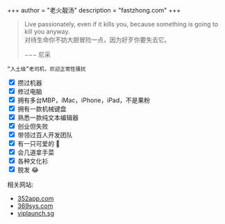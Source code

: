 +++
author = "老火靓汤"
description = "fastzhong.com"
+++

> Live passionately, even if it kills you, because something is going to kill you anyway.  
> 对待生命你不妨大胆冒险一点，因为好歹你要失去它。
>
> −−− 尼采

`“入土级”老司机，欢迎正常性骚扰` &nbsp;&nbsp;&nbsp; <a href="https://twitter.com/fastzhong" target="_blank" rel="noopener"><i class="fab fa-twitter" aria-hidden="true"></i></a> &nbsp;&nbsp;&nbsp; <a href="https://sg.linkedin.com/in/zhonglun" target="_blank" rel="noopener"><i class="fab fa-linkedin" aria-hidden="true"></i></a> &nbsp;&nbsp;&nbsp; <a  href="https://github.com/fastzhong" target="_blank" rel="noopener"><i class="fab fa-github" aria-hidden="true"></i></a>

<form action="">
  <input type="checkbox" checked="checked"> 攒过机器<br>
  <input type="checkbox" checked="checked"> 修过电脑<br>
  <input type="checkbox" checked="checked"> 拥有多台MBP，iMac，iPhone，iPad，不是果粉<br>
  <input type="checkbox" checked="checked"> 拥有一款机械键盘<br>
  <input type="checkbox" checked="checked"> 熟悉一款纯文本编辑器<br>
  <input type="checkbox" checked="checked"> 创业但失败<br>
  <input type="checkbox" checked="checked"> 带领过百人开发团队<br>
  <input type="checkbox" checked="checked"> 有一只可爱的 🐶<br>
  <input type="checkbox" checked="checked"> 会几道拿手菜<br>
  <input type="checkbox" checked="checked"> 各种文化衫<br>
  <input type="checkbox" checked="checked"> 脱发 😂<br>
</form>

相关网站:

-   [352app.com](https://352app.com)
-   [369sys.com](https://369sys.com)
-   [viplaunch.sg](https://viplaunch.sg)
